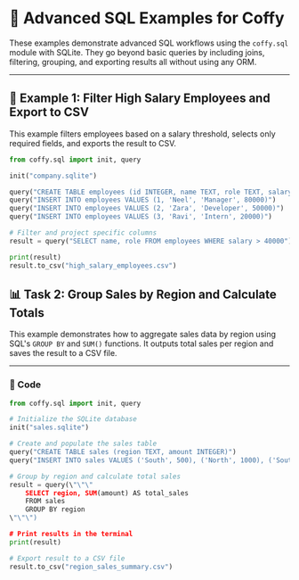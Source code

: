 # 📘 Advanced SQL Examples for Coffy

These examples demonstrate advanced SQL workflows using the `coffy.sql` module with SQLite. They go beyond basic queries by including joins, filtering, grouping, and exporting results  all without using any ORM.

---

## 🧪 Example 1: Filter High Salary Employees and Export to CSV

This example filters employees based on a salary threshold, selects only required fields, and exports the result to CSV.

```python
from coffy.sql import init, query

init("company.sqlite")

query("CREATE TABLE employees (id INTEGER, name TEXT, role TEXT, salary INTEGER)")
query("INSERT INTO employees VALUES (1, 'Neel', 'Manager', 80000)")
query("INSERT INTO employees VALUES (2, 'Zara', 'Developer', 50000)")
query("INSERT INTO employees VALUES (3, 'Ravi', 'Intern', 20000)")

# Filter and project specific columns
result = query("SELECT name, role FROM employees WHERE salary > 40000")

print(result)
result.to_csv("high_salary_employees.csv")
```



## 📊 Task 2: Group Sales by Region and Calculate Totals

This example demonstrates how to aggregate sales data by region using SQL's `GROUP BY` and `SUM()` functions. It outputs total sales per region and saves the result to a CSV file.

---

### 🧾 Code

```python
from coffy.sql import init, query

# Initialize the SQLite database
init("sales.sqlite")

# Create and populate the sales table
query("CREATE TABLE sales (region TEXT, amount INTEGER)")
query("INSERT INTO sales VALUES ('South', 500), ('North', 1000), ('South', 300), ('North', 700)")

# Group by region and calculate total sales
result = query(\"\"\"
    SELECT region, SUM(amount) AS total_sales
    FROM sales
    GROUP BY region
\"\"\")

# Print results in the terminal
print(result)

# Export result to a CSV file
result.to_csv("region_sales_summary.csv")
```

